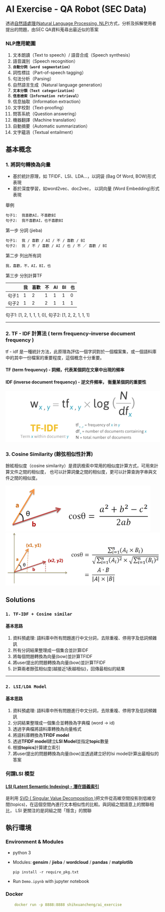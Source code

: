 # AI Exercise - QA Robot (SEC Data)
透過[自然語處理(Natural Language Processing, NLP)](https://zh.wikipedia.org/wiki/%E8%87%AA%E7%84%B6%E8%AF%AD%E8%A8%80%E5%A4%84%E7%90%86)方式，分析及拆解使用者提出的問題，由SEC QA資料蒐尋出最近似的答案

### NLP應用範圍

1.  文本朗讀（Text to speech）/ 語音合成（Speech synthesis）
2.  語音識別（Speech recognition）
3.  **`自動分詞（word segmentation）`**
4.  詞性標註（Part-of-speech tagging）
5.  句法分析（Parsing）
6.  自然語言生成（Natural language generation）
7.  **`文本分類（Text categorization）`**
8.  **`信息檢索（Information retrieval）`**
9.  信息抽取（Information extraction）
10. 文字校對（Text-proofing）
11. 問答系統（Question answering）
12. 機器翻譯（Machine translation）
13. 自動摘要（Automatic summarization）
14. 文字蘊涵（Textual entailment）

## 基本概念

### 1. 將詞句轉換為向量

* 基於統計原理，如 TFIDF、LSI、LDA...，以詞袋 (Bag Of Word, BOW)形式表現
* 基於深度學習，如word2vec、doc2vec， 以詞向量 (Word Embedding)形式表現

舉例

    句子1:  我喜歡AI，不喜歡BI
    句子2:  我不喜歡AI，也不喜歡BI

第一步 分詞 (jieba)

    句子1:  我 / 喜歡 / AI / 不 / 喜歡 / BI
    句子2:  我 / 不 / 喜歡 / AI / 也 / 不 ／ 喜歡 / BI

第二步 列出所有詞

    我，喜歡，不，AI，BI，也

第三步 分別計算TF

||我|喜歡|不|AI|BI|也|
|-|--|---|--|--|--|--|
|句子1|1|2|1|1|1|0|
|句子2|1|2|2|1|1|1|

句子1: [1, 2, 1, 1, 1, 0], 句子2: [1, 2, 2, 1, 1, 1]


***

### 2. TF - IDF 計算法 ( term frequency–inverse document frequency )
tf - idf 是一種統計方法，此原理為評估一個字詞對於一個檔案集，或一個語料庫中的其中一份檔案的重要程度，這個概念十分重要。

#### TF (term frequency) - 詞頻，代表某個詞在文章中出現的頻率
#### IDF (inverse document frequency) - 逆文件頻率， 衡量某個詞的重要性

![test](https://raw.githubusercontent.com/shihxuancheng/ai_exercise/master/resources/images/img-2.png)

### 3. Cosine Similarity (餘弦相似性計算)
餘絃相似度（cosine similarity）是資訊檢索中常用的相似度計算方式，可用來計算文件之間的相似度，
也可以計算詞彙之間的相似度，更可以計算查詢字串與文件之間的相似度。

![cosine_similar-1](https://raw.githubusercontent.com/shihxuancheng/ai_exercise/master/resources/images/img-11.png)
![cosine_simi-2](https://raw.githubusercontent.com/shihxuancheng/ai_exercise/master/resources/images/img-12.png)


## Solutions
### `1. TF-IDF + Cosine similar`
#### 基本思路
1.  資料預處理: 語料庫中所有問題進行中文分詞，去除重複、停用字及低詞頻雜訊
2.  所有分詞結果整理成一個集合並計算IDF
2.  將每個問題轉換為向量(bow)並計算TFIDF
3.  將user提出的問題轉換為向量(bow)並計算TFIDF
4.  計算兩者餘弦相似度(越接近1表越相似)，回傳最相似的結果

*** 

### `2. LSI/LDA Model`
#### 基本思路
1.  資料預處理: 語料庫中所有問題進行中文分詞，去除重複、停用字及低詞頻雜訊
2.  分詞結果整理成一個集合並轉換為字典檔 (word -> id)
3.  透過字典檔將語料庫轉換為向量格式
4.  將語料庫轉換為**TFIDF model**
5.  透過**TFIDF model**建立**LSI Model**並指定**topic**數量
6.  根據**topics**計算建立索引
7.  將user提出的問題轉換為向量(bow)並透過建立好的lsi model計算出最相似的答案

### 何謂LSI 模型 
#### [LSI (Latent Semantic Indexing) - 潛在語義索引](https://raymondyangsite.wordpress.com/2017/05/03/110/)
是利用 [SVD ( Singular Value Decomposition )](https://www.zhihu.com/question/22237507)把文件從高維空間投影到低維空間(topics)，在這個空間內進行文本相似性的比較。與詞組之間語意上的關聯相比， LSI 更關注的是詞組之間「隱含」的關聯


## 執行環境
### Environment &  Modules
* python 3
* Modules: **gensim** / **jieba** / **wordcloud** / **pandas** / **matplotlib**

    ``` pip install -r require_pkg.txt ```
* Run `Demo.ipynb` with jupyter notebook

### Docker
```yml
    docker run -p 8888:8888 shihxuancheng/ai_exercise
```
<!-- ### NLP
自然語言處理最難的就是語言的多樣性 -->